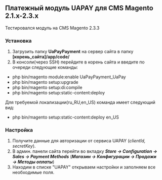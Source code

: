 ## Платежный модуль UAPAY для CMS Magento 2.1.x-2.3.x

Тестировался модуль на CMS Magento 2.3.3

### Установка
1. Загрузить папку **UaPayPayment** на сервер сайта в папку **[корень_сайта]/app/code/**
2. В консоли(через SSH) перейдите в корень сайта и введите по очереди следующие команды:

* php bin/magento module:enable UaPayPayment_UaPay
* php bin/magento setup:upgrade
* php bin/magento setup:di:compile
* php bin/magento setup:static-content:deploy

Для требуемой локализации(ru_RU,en_US) команда имеет следующий вид:

* php bin/magento setup:static-content:deploy en_US

### Настройка
1. Получите данные для авторизации от сервиса UAPAY (*clientId, secretKey*).
2. В админ. панели сайта перейти во вкладку _**Store → Configuration → Sales → Payment Methods**_ 
(_**Магазин → Конфигурации → Продажи → Методы оплаты**_)
3. Находим в списке "UAPAY" открываем настройки и заполняем все необходимые поля.
